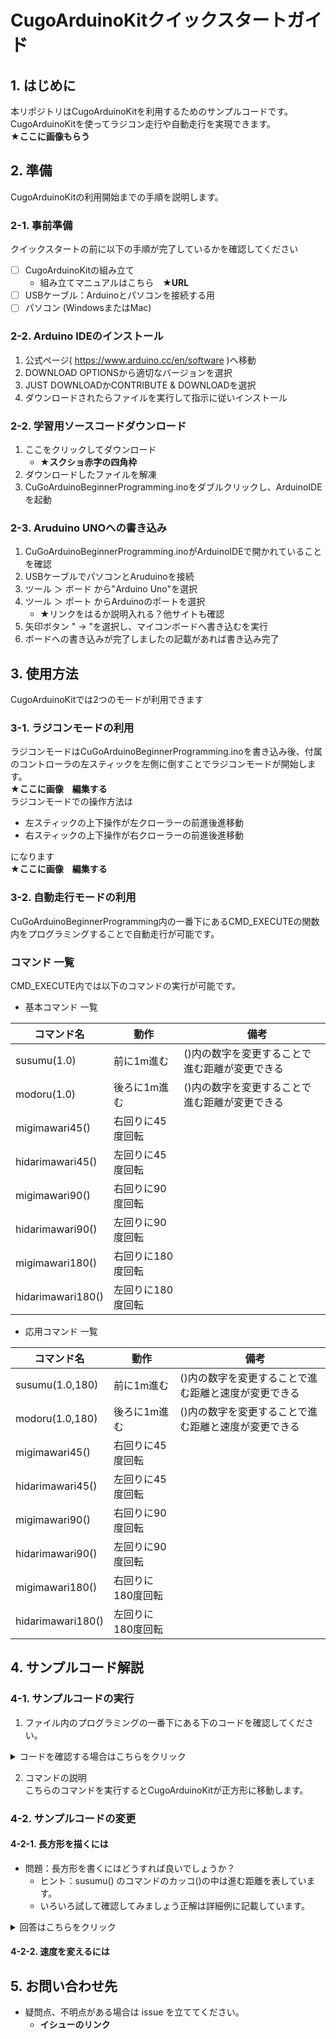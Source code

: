 # CugoArduinoKitクイックスタートガイド
## 1. はじめに
本リポジトリはCugoArduinoKitを利用するためのサンプルコードです。
CugoArduinoKitを使ってラジコン走行や自動走行を実現できます。</br>
**★ここに画像もらう**
## 2. 準備
CugoArduinoKitの利用開始までの手順を説明します。
### 2-1. 事前準備
クイックスタートの前に以下の手順が完了しているかを確認してください<br>
- [ ] CugoArduinoKitの組み立て
  - 組み立てマニュアルはこちら　**★URL**
- [ ] USBケーブル：Arduinoとパソコンを接続する用
- [ ] パソコン (WindowsまたはMac)
### 2-2. Arduino IDEのインストール
1. 公式ページ( https://www.arduino.cc/en/software )へ移動
2. DOWNLOAD OPTIONSから適切なバージョンを選択
3. JUST DOWNLOADかCONTRIBUTE & DOWNLOADを選択
4. ダウンロードされたらファイルを実行して指示に従いインストール
### 2-2. 学習用ソースコードダウンロード
1. ここをクリックしてダウンロード
   - **★スクショ赤字の四角枠**
2. ダウンロードしたファイルを解凍
3. CuGoArduinoBeginnerProgramming.inoをダブルクリックし、ArduinoIDEを起動
### 2-3. Aruduino UNOへの書き込み

1. CuGoArduinoBeginnerProgramming.inoがArduinoIDEで開かれていることを確認
2. USBケーブルでパソコンとAruduinoを接続
3. ツール ＞ ボード から"Arduino Uno"を選択　
4. ツール ＞ ポート からArduinoのポートを選択
   - ★リンクをはるか説明入れる？他サイトも確認
5. 矢印ボタン " → "を選択し、マイコンボードへ書き込むを実行
6. ボードへの書き込みが完了しましたの記載があれば書き込み完了
## 3. 使用方法
CugoArduinoKitでは2つのモードが利用できます
### 3-1. ラジコンモードの利用
ラジコンモードはCuGoArduinoBeginnerProgramming.inoを書き込み後、付属のコントローラの左スティックを左側に倒すことでラジコンモードが開始します。 <br>
**★ここに画像　編集する** <br>
ラジコンモードでの操作方法は<br>
- 左スティックの上下操作が左クローラーの前進後進移動
- 右スティックの上下操作が右クローラーの前進後進移動　<br>

になります<br>
**★ここに画像　編集する** <br>
### 3-2. 自動走行モードの利用
CuGoArduinoBeginnerProgramming内の一番下にあるCMD_EXECUTEの関数内をプログラミングすることで自動走行が可能です。
### コマンド 一覧
CMD_EXECUTE内では以下のコマンドの実行が可能です。<br>

- 基本コマンド 一覧<br>

|  コマンド名  |  動作  |　備考 |
| ---- | ---- | ---- |
|  susumu(1.0)  |  前に1m進む  | ()内の数字を変更することで進む距離が変更できる |
|  modoru(1.0)  |  後ろに1m進む  | ()内の数字を変更することで進む距離が変更できる |
|  migimawari45()  |  右回りに45度回転  |      |
|  hidarimawari45()  |  左回りに45度回転  |      |
|  migimawari90()  |  右回りに90度回転  |      |
|  hidarimawari90()  |  左回りに90度回転  |      |
|  migimawari180()  |  右回りに180度回転  |      |
|  hidarimawari180()  |  左回りに180度回転  |      |

- 応用コマンド 一覧<br> 

|  コマンド名  |  動作  |　備考 |
| ---- | ---- | ---- |
|  susumu(1.0,180)  |  前に1m進む  | ()内の数字を変更することで進む距離と速度が変更できる |
|  modoru(1.0,180)  |  後ろに1m進む  | ()内の数字を変更することで進む距離と速度が変更できる |
|  migimawari45()  |  右回りに45度回転  |      |
|  hidarimawari45()  |  左回りに45度回転  |      |
|  migimawari90()  |  右回りに90度回転  |      |
|  hidarimawari90()  |  左回りに90度回転  |      |
|  migimawari180()  |  右回りに180度回転  |      |
|  hidarimawari180()  |  左回りに180度回転  |      |

## 4. サンプルコード解説
### 4-1. サンプルコードの実行
1. ファイル内のプログラミングの一番下にある下のコードを確認してください。

<details>

<summary>コードを確認する場合はこちらをクリック</summary>

 ```c
  void CMD_EXECUTE()
  {
  cmd_manager();  // おまじない

  // ここから↓を改造していこう！

  button();//ボタン押し待ち

  susumu(1.0);
  matsu(1000); 
  
  migimawari90();
  matsu(1000); 
  
  susumu(1.0);
  matsu(1000); 
  
  migimawari90();
  matsu(1000); 
  
  susumu(1.0);
  matsu(1000); 
  
  migimawari90();
  matsu(1000);
  
  susumu(1.0);
  matsu(1000); 
  
  migimawari90();
  matsu(1000);  
  // ここから↑を改造していこう！

  cmd_end(motor_controllers);      // おまじない
  }
  ```

</details>

2. コマンドの説明 <br>
こちらのコマンドを実行するとCugoArduinoKitが正方形に移動します。


### 4-2. サンプルコードの変更
#### 4-2-1. 長方形を描くには
- 問題：長方形を書くにはどうすれば良いでしょうか？
  - ヒント：susumu() のコマンドのカッコ()の中は進む距離を表しています。
  - いろいろ試して確認してみましょう正解は詳細例に記載しています。

<details>
<summary>回答はこちらをクリック</summary>

デモのsusumuコマンドの中を変更して、向かい合う辺は同じ距離を進むように変更しよう<br>
以下、正解例
 ```c
  void CMD_EXECUTE()
  {
  cmd_manager();  // おまじない

  // ここから↓を改造していこう！

  button();//ボタン押し待ち

  susumu(2.0); // ★デモプログラミングからの変更箇所
  matsu(1000); 
  
  migimawari90();
  matsu(1000); 
  
  susumu(1.0);
  matsu(1000); 
  
  migimawari90();
  matsu(1000); 
  
  susumu(2.0); // ★デモプログラミングからの変更箇所
  matsu(1000); 
  
  migimawari90();
  matsu(1000);
  
  susumu(1.0);
  matsu(1000); 
  
  migimawari90();
  matsu(1000);  
  // ここから↑を改造していこう！

  cmd_end(motor_controllers);      // おまじない
  }
  ```
</details>

#### 4-2-2. 速度を変えるには

## 5. お問い合わせ先
- 疑問点、不明点がある場合は issue を立ててください。
  - **イシューのリンク**
